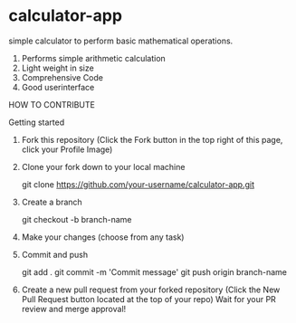 # calculator-app
simple calculator to perform basic mathematical operations.

<ol>
    <li>Performs simple arithmetic calculation</li>
    <li>Light weight in size</li>
    <li>Comprehensive Code</li>
    <li>Good userinterface</li>
</ol>

HOW TO CONTRIBUTE

Getting started

1. Fork this repository (Click the Fork button in the top right of this page, click your Profile Image)
2. Clone your fork down to your local machine

   git clone https://github.com/your-username/calculator-app.git
   
3. Create a branch

   git checkout -b branch-name
   
4. Make your changes (choose from any task)

5. Commit and push

   git add .
   git commit -m 'Commit message'
   git push origin branch-name
   
6. Create a new pull request from your forked repository (Click the New Pull Request button located at the top of your repo)
Wait for your PR review and merge approval!